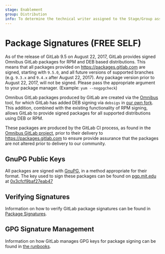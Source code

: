 ```yaml
---
stage: Enablement
group: Distribution
info: To determine the technical writer assigned to the Stage/Group associated with this page, see https://about.gitlab.com/handbook/engineering/ux/technical-writing/#designated-technical-writers
---
```


# Package Signatures **(FREE SELF)**

As of the release of GitLab 9.5 on August 22, 2017, GitLab provides signed Omnibus GitLab packages for RPM and DEB based distributions. This means that all packages provided on <https://packages.gitlab.com> are signed, starting with `9.5.0`, and all future versions of supported branches (e.g. `9.3.x` and `9.4.x` after August 22, 2017). Any package version prior to August 22, 2017, will not be signed. Please pass the appropriate argument to your package manager. (Example: `yum --nogpgcheck`)

Omnibus GitLab packages produced by GitLab are created via the [Omnibus](https://github.com/chef/omnibus) tool, for which GitLab has added DEB signing via `debsigs` in [our own fork](https://gitlab.com/gitlab-org/omnibus). This addition, combined with the existing functionality of RPM signing, allows GitLab to provide signed packages for all supported distributions using DEB or RPM.

These packages are produced by the GitLab CI process, as found in the  [Omnibus GitLab project](https://gitlab.com/gitlab-org/omnibus-gitlab/blob/master/.gitlab-ci.yml), prior to their delivery to <https://packages.gitlab.com> to ensure provide assurance that the packages are not altered prior to delivery to our community.

## GnuPG Public Keys

All packages are signed with [GnuPG](https://www.gnupg.org/), in a method appropriate for their format. The key used to sign these packages can be found on [pgp.mit.edu](https://pgp.mit.edu) at [0x3cfcf9baf27eab47](https://pgp.mit.edu/pks/lookup?op=vindex&search=0x3CFCF9BAF27EAB47)

## Verifying Signatures

Information on how to verify GitLab package signatures can be found in [Package Signatures](https://docs.gitlab.com/omnibus/update/package_signatures.html).

## GPG Signature Management

Information on how GitLab manages GPG keys for package signing can be found in [the runbooks](https://gitlab.com/gitlab-com/runbooks/-/blob/master/docs/packaging/manage-package-signing-keys.md).
